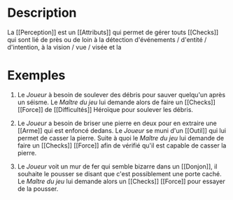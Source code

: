 # Description
La [[Perception]] est un [[Attributs]] qui permet de gérer touts [[Checks]] qui sont lié de près ou de loin à la détection d'événements / d'entité / d'intention, à la vision / vue / visée et la 
# Exemples
1. Le *Joueur* à besoin de soulever des débris pour sauver quelqu'un après un séisme. Le *Maître du jeu* lui demande alors de faire un [[Checks]] [[Force]] de [[Difficultés]] Héroïque pour soulever les débris.

2. Le *Joueur* a besoin de briser une pierre en deux pour en extraire une [[Arme]] qui est enfoncé dedans. Le *Joueur* se muni d'un [[Outil]] qui lui permet de casser la pierre. Suite à quoi le *Maître du jeu* lui demande de faire un [[Checks]] [[Force]] afin de vérifié qu'il est capable de casser la pierre.

3. Le *Joueur* voit un mur de fer qui semble bizarre dans un [[Donjon]], il souhaite le pousser se disant que c'est possiblement une porte caché. Le *Maître du jeu* lui demande alors un [[Checks]] [[Force]] pour essayer de la pousser.
   